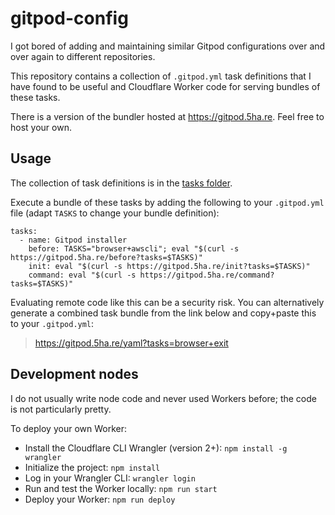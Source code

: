 
# gitpod-config

I got bored of adding and maintaining similar Gitpod configurations over and over again to different repositories.

This repository contains a collection of `.gitpod.yml` task definitions that I have found to be useful and Cloudflare Worker code for serving bundles of these tasks.

There is a version of the bundler hosted at https://gitpod.5ha.re. Feel free to host your own.

## Usage

The collection of task definitions is in the [tasks folder](https://github.com/JonMerlevede/gitpod-config/tree/main/tasks).

Execute a bundle of these tasks by adding the following to your `.gitpod.yml` file (adapt `TASKS` to change your bundle definition):
```
tasks:
  - name: Gitpod installer
    before: TASKS="browser+awscli"; eval "$(curl -s https://gitpod.5ha.re/before?tasks=$TASKS)"
    init: eval "$(curl -s https://gitpod.5ha.re/init?tasks=$TASKS)"
    command: eval "$(curl -s https://gitpod.5ha.re/command?tasks=$TASKS)"
```

Evaluating remote code like this can be a security risk. You can alternatively generate a combined task bundle from the link below and copy+paste this to your `.gitpod.yml`:

> https://gitpod.5ha.re/yaml?tasks=browser+exit

## Development nodes
I do not usually write node code and never used Workers before; the code is not particularly pretty.

To deploy your own Worker:

* Install the Cloudflare CLI Wrangler (version 2+): `npm install -g wrangler`
* Initialize the project: `npm install`
* Log in your Wrangler CLI: `wrangler login`
* Run and test the Worker locally: `npm run start`
* Deploy your Worker: `npm run deploy`
